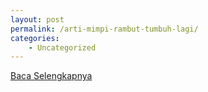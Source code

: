 ```yaml
---
layout: post
permalink: /arti-mimpi-rambut-tumbuh-lagi/
categories:
    - Uncategorized
---
```


[Baca Selengkapnya](/05)